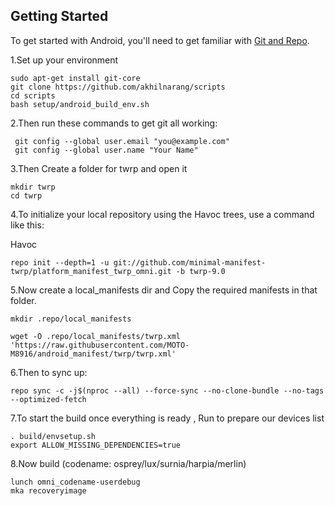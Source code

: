 Getting Started
---------------

To get started with Android, you'll need to get
familiar with [Git and Repo](https://source.android.com/source/using-repo.html).

1.Set up your environment

    sudo apt-get install git-core
    git clone https://github.com/akhilnarang/scripts
    cd scripts
    bash setup/android_build_env.sh

2.Then run these commands to get git all working:

     git config --global user.email "you@example.com"
     git config --global user.name "Your Name"

3.Then Create a folder for twrp and open it

    mkdir twrp
    cd twrp

4.To initialize your local repository using the Havoc trees, use a command like this:

Havoc

    repo init --depth=1 -u git://github.com/minimal-manifest-twrp/platform_manifest_twrp_omni.git -b twrp-9.0
     

5.Now create a local_manifests dir and Copy the required manifests in that folder.

    mkdir .repo/local_manifests

    wget -O .repo/local_manifests/twrp.xml 'https://raw.githubusercontent.com/MOTO-M8916/android_manifest/twrp/twrp.xml'
    
6.Then to sync up:

    repo sync -c -j$(nproc --all) --force-sync --no-clone-bundle --no-tags --optimized-fetch

7.To start the build once everything is ready , Run to prepare our devices list

    . build/envsetup.sh
    export ALLOW_MISSING_DEPENDENCIES=true

8.Now build (codename: osprey/lux/surnia/harpia/merlin)

    lunch omni_codename-userdebug
    mka recoveryimage


